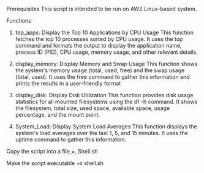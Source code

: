 Prerequisites
This script is intended to be run on AWS Linux-based system.

Functions
1. top_apps: Display the Top 10 Applications by CPU Usage
This function fetches the top 10 processes sorted by CPU usage. It uses the top command and formats the output
to display the application name, process ID (PID), CPU usage, memory usage, and other relevant details.

2. display_memory: Display Memory and Swap Usage
This function shows the system's memory usage (total, used, free) and the swap usage (total, used). 
It uses the free command to gather this information and prints the results in a user-friendly format

3. display_disk: Display Disk Utilization
This function provides disk usage statistics for all mounted filesystems using the df -h command. 
It shows the filesystem, total size, used space, available space, usage percentage, and the mount point.

4. System_Load: Display System Load Averages
This function displays the system's load averages over the last 1, 5, and 15 minutes. It uses the uptime command to gather this information.

Copy the script into a file,=, Shell.sh

Make the script executable +x shell.sh
